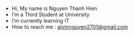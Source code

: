 - Hi, My name is Nguyen Thanh Hien 
- I’m a Third Student at University
- I’m currently learning IT
- How to reach me : alvinnguyen2701@gmail.com

<!---
lexus2801/lexus2801 is a ✨ special ✨ repository because its `README.md` (this file) appears on your GitHub profile.
You can click the Preview link to take a look at your changes.
--->
